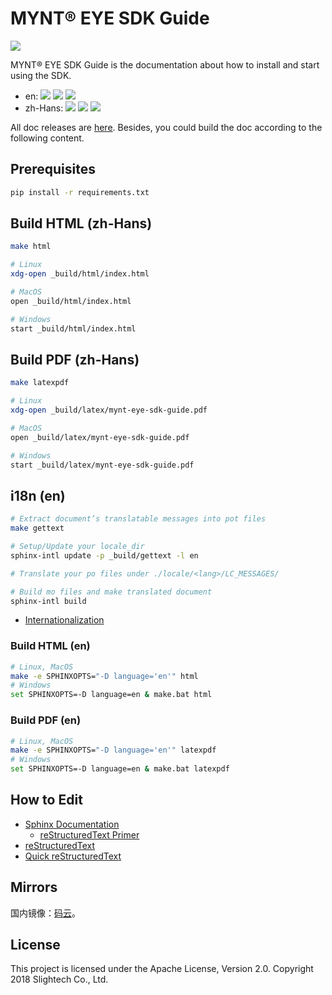 # MYNT® EYE SDK Guide

[![](https://img.shields.io/badge/MYNT%20EYE%20SDK%20Guide-2.2.1--rc-brightgreen.svg?style=flat)](https://github.com/slightech/MYNT-EYE-SDK-2-Guide)

MYNT® EYE SDK Guide is the documentation about how to install and start using the SDK.

* en: [![](https://img.shields.io/badge/Download-PDF-blue.svg?style=flat)](https://github.com/slightech/MYNT-EYE-SDK-2-Guide/files/2501821/mynt-eye-sdk-guide-2.2.1-rc-en.pdf) [![](https://img.shields.io/badge/Download-HTML-blue.svg?style=flat)](https://github.com/slightech/MYNT-EYE-SDK-2-Guide/files/2501822/mynt-eye-sdk-guide-2.2.1-rc-en.zip) [![](https://img.shields.io/badge/Online-HTML-blue.svg?style=flat)](https://slightech.github.io/MYNT-EYE-SDK-2-Guide/)
* zh-Hans: [![](https://img.shields.io/badge/Download-PDF-blue.svg?style=flat)](https://github.com/slightech/MYNT-EYE-SDK-2-Guide/files/2501823/mynt-eye-sdk-guide-2.2.1-rc-zh-Hans.pdf) [![](https://img.shields.io/badge/Download-HTML-blue.svg?style=flat)](https://github.com/slightech/MYNT-EYE-SDK-2-Guide/files/2501827/mynt-eye-sdk-guide-2.2.1-rc-zh-Hans.zip) [![](https://img.shields.io/badge/Online-HTML-blue.svg?style=flat)](http://doc.myntai.com/resource/sdk/mynt-eye-sdk-guide-2.2.1-rc-zh-Hans/mynt-eye-sdk-guide-2.2.1-rc-zh-Hans/index.html)

All doc releases are [here](https://github.com/slightech/MYNT-EYE-SDK-2-Guide/releases). Besides, you could build the doc according to the following content.

## Prerequisites

```bash
pip install -r requirements.txt
```

## Build HTML (zh-Hans)

```bash
make html

# Linux
xdg-open _build/html/index.html

# MacOS
open _build/html/index.html

# Windows
start _build/html/index.html
```

## Build PDF (zh-Hans)

```bash
make latexpdf

# Linux
xdg-open _build/latex/mynt-eye-sdk-guide.pdf

# MacOS
open _build/latex/mynt-eye-sdk-guide.pdf

# Windows
start _build/latex/mynt-eye-sdk-guide.pdf
```

## i18n (en)

```bash
# Extract document’s translatable messages into pot files
make gettext

# Setup/Update your locale_dir
sphinx-intl update -p _build/gettext -l en

# Translate your po files under ./locale/<lang>/LC_MESSAGES/

# Build mo files and make translated document
sphinx-intl build
```

* [Internationalization](http://www.sphinx-doc.org/en/master/intl.html)

### Build HTML (en)

```bash
# Linux, MacOS
make -e SPHINXOPTS="-D language='en'" html
# Windows
set SPHINXOPTS=-D language=en & make.bat html
```

### Build PDF (en)

```bash
# Linux, MacOS
make -e SPHINXOPTS="-D language='en'" latexpdf
# Windows
set SPHINXOPTS=-D language=en & make.bat latexpdf
```

## How to Edit

* [Sphinx Documentation](http://www.sphinx-doc.org/en/stable/contents.html)
  * [reStructuredText Primer](http://www.sphinx-doc.org/en/stable/rest.html)
* [reStructuredText](http://docutils.sourceforge.net/rst.html)
* [Quick reStructuredText](http://docutils.sourceforge.net/docs/user/rst/quickref.html)

## Mirrors

国内镜像：[码云](https://gitee.com/mynt/MYNT-EYE-SDK-2-Guide)。

## License

This project is licensed under the Apache License, Version 2.0. Copyright 2018 Slightech Co., Ltd.
